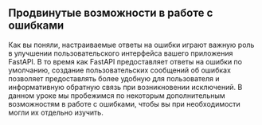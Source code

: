 ## Продвинутые возможности в работе с ошибками

Как вы поняли, настраиваемые ответы на ошибки играют важную роль в улучшении пользовательского интерфейса вашего приложения FastAPI. В то время как FastAPI предоставляет ответы на ошибки по умолчанию, создание пользовательских сообщений об ошибках позволяет предоставлять более удобную для пользователя и информативную обратную связь при возникновении исключений. В данном уроке мы пробежимся по некоторым дополнительным возможностям в работе с ошибками, чтобы вы при необходимости могли их отдельно изучить. 